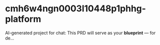 # cmh6w4ngn0003l10448p1phhg-platform
AI-generated project for chat: This PRD will serve as your **blueprint** — for de...
